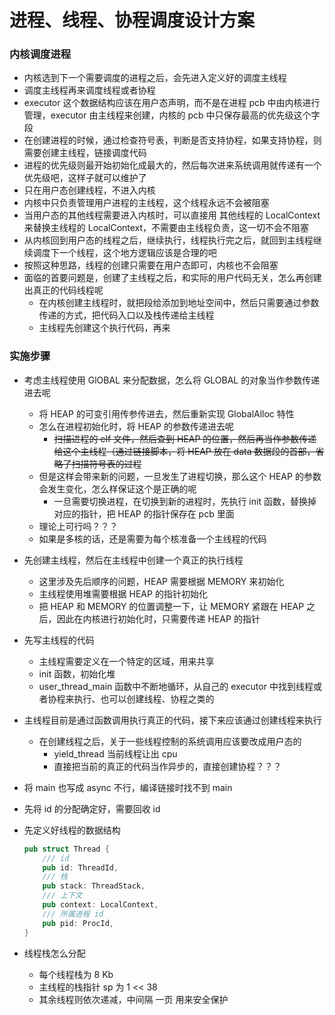 # 进程、线程、协程调度设计方案

### 内核调度进程
* 内核选到下一个需要调度的进程之后，会先进入定义好的调度主线程
* 调度主线程再来调度线程或者协程
* executor 这个数据结构应该在用户态声明，而不是在进程 pcb 中由内核进行管理，executor 由主线程来创建，内核的 pcb 中只保存最高的优先级这个字段
* 在创建进程的时候，通过检查符号表，判断是否支持协程，如果支持协程，则需要创建主线程，链接调度代码
* 进程的优先级则最开始初始化成最大的，然后每次进来系统调用就传递有一个优先级吧，这样子就可以维护了
* 只在用户态创建线程，不进入内核
* 内核中只负责管理用户进程的主线程，这个线程永远不会被阻塞
* 当用户态的其他线程需要进入内核时，可以直接用 其他线程的 LocalContext 来替换主线程的 LocalContext，不需要由主线程负责，这一切不会不阻塞
* 从内核回到用户态的线程之后，继续执行，线程执行完之后，就回到主线程继续调度下一个线程，这个地方逻辑应该是合理的吧
* 按照这种思路，线程的创建只需要在用户态即可，内核也不会阻塞
* 面临的首要问题是，创建了主线程之后，和实际的用户代码无关，怎么再创建出真正的代码线程呢
    * 在内核创建主线程时，就把段给添加到地址空间中，然后只需要通过参数传递的方式，把代码入口以及栈传递给主线程
    * 主线程先创建这个执行代码，再来



### 实施步骤
* 考虑主线程使用 GlOBAL 来分配数据，怎么将 GLOBAL 的对象当作参数传递进去呢
    * 将 HEAP 的可变引用传参传进去，然后重新实现 GlobalAlloc 特性
    * 怎么在进程初始化时，将 HEAP 的参数传递进去呢
        * ~~扫描进程的 elf 文件，然后查到 HEAP 的位置，然后再当作参数传递给这个主线程（通过链接脚本，将 HEAP 放在 data 数据段的首部，省略了扫描符号表的过程~~
    * 但是这样会带来新的问题，一旦发生了进程切换，那么这个 HEAP 的参数会发生变化，怎么样保证这个是正确的呢
        * 一旦需要切换进程，在切换到新的进程时，先执行 init 函数，替换掉对应的指针，把 HEAP 的指针保存在 pcb 里面
    * 理论上可行吗？？？
    * 如果是多核的话，还是需要为每个核准备一个主线程的代码
* 先创建主线程，然后在主线程中创建一个真正的执行线程
    * 这里涉及先后顺序的问题，HEAP 需要根据 MEMORY 来初始化
    * 主线程使用堆需要根据 HEAP 的指针初始化
    * 把 HEAP 和 MEMORY 的位置调整一下，让 MEMORY 紧跟在 HEAP 之后，因此在内核进行初始化时，只需要传递 HEAP 的指针

    

* 先写主线程的代码
    * 主线程需要定义在一个特定的区域，用来共享
    * init 函数，初始化堆
    * user_thread_main 函数中不断地循环，从自己的 executor 中找到线程或者协程来执行、也可以创建线程、协程之类的

* 主线程目前是通过函数调用执行真正的代码，接下来应该通过创建线程来执行
    * 在创建线程之后，关于一些线程控制的系统调用应该要改成用户态的
        * yield_thread 当前线程让出 cpu
        * 直接把当前的真正的代码当作异步的，直接创建协程？？？

* 将 main 也写成 async 不行，编译链接时找不到 main


* 先将 id 的分配确定好，需要回收 id
* 先定义好线程的数据结构
    ```rust
    pub struct Thread {
        /// id
        pub id: ThreadId,
        /// 栈
        pub stack: ThreadStack,
        /// 上下文
        pub context: LocalContext,
        /// 所属进程 id
        pub pid: ProcId,
    }
    ```
* 线程栈怎么分配
    * 每个线程栈为 8 Kb
    * 主线程的栈指针 sp 为 1 << 38
    * 其余线程则依次递减，中间隔 一页 用来安全保护
